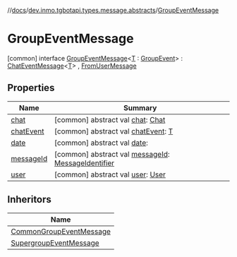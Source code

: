 //[docs](../../../index.md)/[dev.inmo.tgbotapi.types.message.abstracts](../index.md)/[GroupEventMessage](index.md)



# GroupEventMessage  
 [common] interface [GroupEventMessage](index.md)<[T](index.md) : [GroupEvent](../../dev.inmo.tgbotapi.types.message.ChatEvents.abstracts/-group-event/index.md)> : [ChatEventMessage](../-chat-event-message/index.md)<[T](index.md)> , [FromUserMessage](../-from-user-message/index.md)   


## Properties  
  
|  Name |  Summary | 
|---|---|
| <a name="dev.inmo.tgbotapi.types.message.abstracts/GroupEventMessage/chat/#/PointingToDeclaration/"></a>[chat](index.md#%5Bdev.inmo.tgbotapi.types.message.abstracts%2FGroupEventMessage%2Fchat%2F%23%2FPointingToDeclaration%2F%5D%2FProperties%2F625018081)| <a name="dev.inmo.tgbotapi.types.message.abstracts/GroupEventMessage/chat/#/PointingToDeclaration/"></a> [common] abstract val [chat](index.md#%5Bdev.inmo.tgbotapi.types.message.abstracts%2FGroupEventMessage%2Fchat%2F%23%2FPointingToDeclaration%2F%5D%2FProperties%2F625018081): [Chat](../../dev.inmo.tgbotapi.types.chat.abstracts/-chat/index.md)   <br>|
| <a name="dev.inmo.tgbotapi.types.message.abstracts/GroupEventMessage/chatEvent/#/PointingToDeclaration/"></a>[chatEvent](index.md#%5Bdev.inmo.tgbotapi.types.message.abstracts%2FGroupEventMessage%2FchatEvent%2F%23%2FPointingToDeclaration%2F%5D%2FProperties%2F625018081)| <a name="dev.inmo.tgbotapi.types.message.abstracts/GroupEventMessage/chatEvent/#/PointingToDeclaration/"></a> [common] abstract val [chatEvent](index.md#%5Bdev.inmo.tgbotapi.types.message.abstracts%2FGroupEventMessage%2FchatEvent%2F%23%2FPointingToDeclaration%2F%5D%2FProperties%2F625018081): [T](index.md)   <br>|
| <a name="dev.inmo.tgbotapi.types.message.abstracts/GroupEventMessage/date/#/PointingToDeclaration/"></a>[date](index.md#%5Bdev.inmo.tgbotapi.types.message.abstracts%2FGroupEventMessage%2Fdate%2F%23%2FPointingToDeclaration%2F%5D%2FProperties%2F625018081)| <a name="dev.inmo.tgbotapi.types.message.abstracts/GroupEventMessage/date/#/PointingToDeclaration/"></a> [common] abstract val [date](index.md#%5Bdev.inmo.tgbotapi.types.message.abstracts%2FGroupEventMessage%2Fdate%2F%23%2FPointingToDeclaration%2F%5D%2FProperties%2F625018081):    <br>|
| <a name="dev.inmo.tgbotapi.types.message.abstracts/GroupEventMessage/messageId/#/PointingToDeclaration/"></a>[messageId](index.md#%5Bdev.inmo.tgbotapi.types.message.abstracts%2FGroupEventMessage%2FmessageId%2F%23%2FPointingToDeclaration%2F%5D%2FProperties%2F625018081)| <a name="dev.inmo.tgbotapi.types.message.abstracts/GroupEventMessage/messageId/#/PointingToDeclaration/"></a> [common] abstract val [messageId](index.md#%5Bdev.inmo.tgbotapi.types.message.abstracts%2FGroupEventMessage%2FmessageId%2F%23%2FPointingToDeclaration%2F%5D%2FProperties%2F625018081): [MessageIdentifier](../../dev.inmo.tgbotapi.types/index.md#%5Bdev.inmo.tgbotapi.types%2FMessageIdentifier%2F%2F%2FPointingToDeclaration%2F%5D%2FClasslikes%2F625018081)   <br>|
| <a name="dev.inmo.tgbotapi.types.message.abstracts/GroupEventMessage/user/#/PointingToDeclaration/"></a>[user](index.md#%5Bdev.inmo.tgbotapi.types.message.abstracts%2FGroupEventMessage%2Fuser%2F%23%2FPointingToDeclaration%2F%5D%2FProperties%2F625018081)| <a name="dev.inmo.tgbotapi.types.message.abstracts/GroupEventMessage/user/#/PointingToDeclaration/"></a> [common] abstract val [user](index.md#%5Bdev.inmo.tgbotapi.types.message.abstracts%2FGroupEventMessage%2Fuser%2F%23%2FPointingToDeclaration%2F%5D%2FProperties%2F625018081): [User](../../dev.inmo.tgbotapi.types/-user/index.md)   <br>|


## Inheritors  
  
|  Name | 
|---|
| <a name="dev.inmo.tgbotapi.types.message/CommonGroupEventMessage///PointingToDeclaration/"></a>[CommonGroupEventMessage](../../dev.inmo.tgbotapi.types.message/-common-group-event-message/index.md)|
| <a name="dev.inmo.tgbotapi.types.message.abstracts/SupergroupEventMessage///PointingToDeclaration/"></a>[SupergroupEventMessage](../-supergroup-event-message/index.md)|

